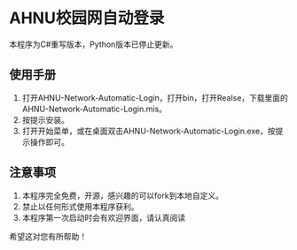 # AHNU校园网自动登录

本程序为C#重写版本，Python版本已停止更新。

## 使用手册

1. 打开AHNU-Network-Automatic-Login，打开bin，打开Realse，下载里面的AHNU-Network-Automatic-Login.mis。
2. 按提示安装。
3. 打开开始菜单，或在桌面双击AHNU-Network-Automatic-Login.exe，按提示操作即可。

## 注意事项

1. 本程序完全免费，开源，感兴趣的可以fork到本地自定义。
2. 禁止以任何形式使用本程序获利。
3. 本程序第一次启动时会有欢迎界面，请认真阅读

希望这对您有所帮助！
